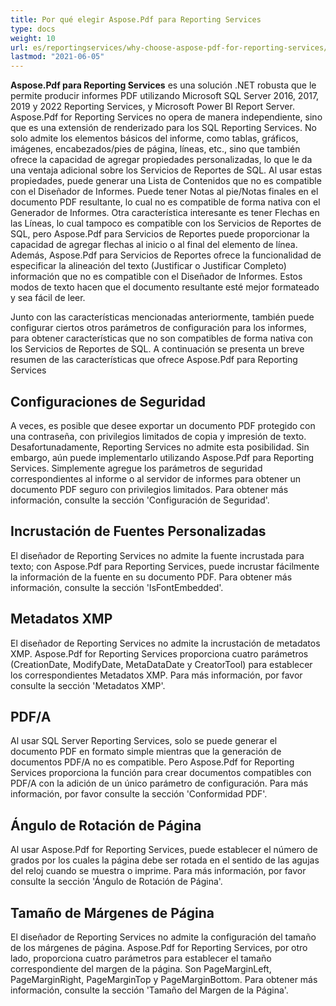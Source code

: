 ```yaml
---
title: Por qué elegir Aspose.Pdf para Reporting Services
type: docs
weight: 10
url: es/reportingservices/why-choose-aspose-pdf-for-reporting-services/
lastmod: "2021-06-05"
---
```


**Aspose.Pdf para Reporting Services** es una solución .NET robusta que le permite producir informes PDF utilizando Microsoft SQL Server 2016, 2017, 2019 y 2022 Reporting Services, y Microsoft Power BI Report Server. Aspose.Pdf for Reporting Services no opera de manera independiente, sino que es una extensión de renderizado para los SQL Reporting Services. No solo admite los elementos básicos del informe, como tablas, gráficos, imágenes, encabezados/pies de página, líneas, etc., sino que también ofrece la capacidad de agregar propiedades personalizadas, lo que le da una ventaja adicional sobre los Servicios de Reportes de SQL. Al usar estas propiedades, puede generar una Lista de Contenidos que no es compatible con el Diseñador de Informes. Puede tener Notas al pie/Notas finales en el documento PDF resultante, lo cual no es compatible de forma nativa con el Generador de Informes. Otra característica interesante es tener Flechas en las Líneas, lo cual tampoco es compatible con los Servicios de Reportes de SQL, pero Aspose.Pdf para Servicios de Reportes puede proporcionar la capacidad de agregar flechas al inicio o al final del elemento de línea. Además, Aspose.Pdf para Servicios de Reportes ofrece la funcionalidad de especificar la alineación del texto (Justificar o Justificar Completo) información que no es compatible con el Diseñador de Informes. Estos modos de texto hacen que el documento resultante esté mejor formateado y sea fácil de leer.

Junto con las características mencionadas anteriormente, también puede configurar ciertos otros parámetros de configuración para los informes, para obtener características que no son compatibles de forma nativa con los Servicios de Reportes de SQL. A continuación se presenta un breve resumen de las características que ofrece Aspose.Pdf para Reporting Services

## Configuraciones de Seguridad

A veces, es posible que desee exportar un documento PDF protegido con una contraseña, con privilegios limitados de copia y impresión de texto. Desafortunadamente, Reporting Services no admite esta posibilidad. Sin embargo, aún puede implementarlo utilizando Aspose.Pdf para Reporting Services. Simplemente agregue los parámetros de seguridad correspondientes al informe o al servidor de informes para obtener un documento PDF seguro con privilegios limitados. Para obtener más información, consulte la sección 'Configuración de Seguridad'.

## Incrustación de Fuentes Personalizadas

El diseñador de Reporting Services no admite la fuente incrustada para texto; con Aspose.Pdf para Reporting Services, puede incrustar fácilmente la información de la fuente en su documento PDF. Para obtener más información, consulte la sección 'IsFontEmbedded'.

## Metadatos XMP

El diseñador de Reporting Services no admite la incrustación de metadatos XMP. Aspose.Pdf for Reporting Services proporciona cuatro parámetros (CreationDate, ModifyDate, MetaDataDate y CreatorTool) para establecer los correspondientes Metadatos XMP. Para más información, por favor consulte la sección 'Metadatos XMP'.

## PDF/A

Al usar SQL Server Reporting Services, solo se puede generar el documento PDF en formato simple mientras que la generación de documentos PDF/A no es compatible. Pero Aspose.Pdf for Reporting Services proporciona la función para crear documentos compatibles con PDF/A con la adición de un único parámetro de configuración. Para más información, por favor consulte la sección 'Conformidad PDF'.

## Ángulo de Rotación de Página

Al usar Aspose.Pdf for Reporting Services, puede establecer el número de grados por los cuales la página debe ser rotada en el sentido de las agujas del reloj cuando se muestra o imprime. Para más información, por favor consulte la sección 'Ángulo de Rotación de Página'.

## Tamaño de Márgenes de Página

El diseñador de Reporting Services no admite la configuración del tamaño de los márgenes de página. Aspose.Pdf for Reporting Services, por otro lado, proporciona cuatro parámetros para establecer el tamaño correspondiente del margen de la página. Son PageMarginLeft, PageMarginRight, PageMarginTop y PageMarginBottom. Para obtener más información, consulte la sección 'Tamaño del Margen de la Página'.